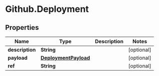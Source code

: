 # Github.Deployment

## Properties

Name | Type | Description | Notes
------------ | ------------- | ------------- | -------------
**description** | **String** |  | [optional] 
**payload** | [**DeploymentPayload**](DeploymentPayload.md) |  | [optional] 
**ref** | **String** |  | [optional] 


